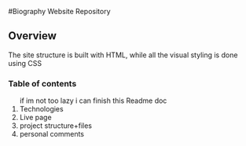 #Biography Website Repository
<br>
<h2>Overview</h2>
<p>The site structure is built with HTML, while all the visual styling is done using CSS</p>
<h3>Table of contents</h3>
<ol>if im not too lazy i can finish this Readme doc
  <li>
    Technologies
  </li>
  <li>Live page</li>
  <li>project structure+files</li>
  <li>personal comments</li>  
</ol>
